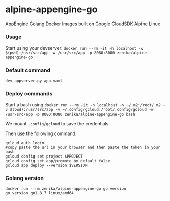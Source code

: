 # alpine-appengine-go
AppEngine Golang Docker Images built on Google CloudSDK Alpine Linux

### Usage

Start using your devserver: `docker run --rm -it -h localhost -v $(pwd):/usr/src/app -w /usr/src/app -p 8080:8080 zenika/alpine-appengine-go`

### Default command

```
dev_appserver.py app.yaml
```

### Deploy commands

Start a bash using `docker run --rm -it -h localhost -v ~/.m2:/root/.m2 -v $(pwd):/usr/src/app -v ~/.config/gcloud:/root/.config/gcloud -w /usr/src/app -p 8080:8080 zenika/alpine-appengine-go bash`

We mount `.config/gcloud` to save the credentials.

Then use the following command:
```
gcloud auth login
#copy paste the url in your browser and then paste the token in your bash
gcloud config set project $PROJECT
gcloud config set app/promote_by_default false
gcloud app deploy --version $VERSION
```

### Golang version

```
docker run --rm zenika/alpine-appengine-go go version
go version go1.8.7 linux/amd64
```
